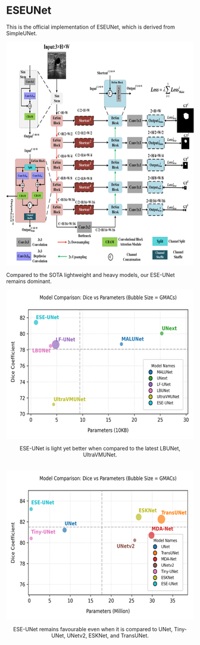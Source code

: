 # ESEUNet
This is the official implementation of ESEUNet, which is derived from SimpleUNet.
<p align="center">
  <img src="Architecturev2.png" alt="ESE-UNet, derived from SimpleUNet" width="800" height="600" >
</p>  
Compared to the SOTA lightweight and heavy models, our ESE-UNet remains dominant.
<p align="center">
  <div align="center" style="display: flex; justify-content: center; gap: 20px; flex-wrap: wrap;">
    <div>
      <img src="ESEUNet_vs_light_sota.png" alt="ESE-UNet vs Lightweight SOTAs" width="600" height="400">
      <p> ESE-UNet is light yet better when compared to the latest LBUNet, UltraVMUNet.
    </div>
    <div>
      <img src="ESEUNet_vs_heavy_sota.png" alt="ESE-UNet vs Heavyweight SOTAs" width="600" height="400">
      <p>ESE-UNet remains favourable even when it is compared to UNet, Tiny-UNet, UNetv2, ESKNet, and TransUNet.
    </div>
  </div>
</p>

